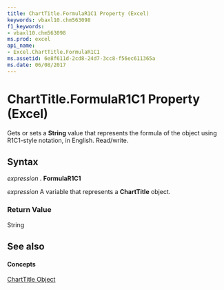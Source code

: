 ```yaml
---
title: ChartTitle.FormulaR1C1 Property (Excel)
keywords: vbaxl10.chm563098
f1_keywords:
- vbaxl10.chm563098
ms.prod: excel
api_name:
- Excel.ChartTitle.FormulaR1C1
ms.assetid: 6e8f611d-2cd8-24d7-3cc8-f56ec611365a
ms.date: 06/08/2017
---
```



# ChartTitle.FormulaR1C1 Property (Excel)

Gets or sets a  **String** value that represents the formula of the object using R1C1-style notation, in English. Read/write.


## Syntax

 _expression_ . **FormulaR1C1**

 _expression_ A variable that represents a **ChartTitle** object.


### Return Value

String


## See also


#### Concepts


[ChartTitle Object](charttitle-object-excel.md)

